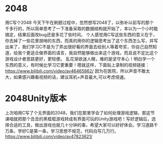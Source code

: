 # 2048
用C写个2048
今天下午在刷题过程中，忽然想写2048了，以弥补以前写的那个千多行的，所以简单思考了一下准备采取的数据结构就开始了，本以为一个小时能搞定，结果后面改bug还是多花了些时间。
个人感觉用C写这些东西的意义在于，你去掉了一些花里胡哨的东西，而真的用你的逻辑思考出了这个东西怎么写，并写出来了，我们学习C不是为了弄出很好看的界面去给别人等着夸奖，你自己自然知道，给我个更适合做界面的语言，我自然能够做出来这个游戏，而且说不定比这个游戏设计者思路更好，更轻便。
乱花渐欲迷人眼，难的是坚守本心！明白学一个东西的意义，有时候比学习它更重要！嗯就这样，下面贴上录制的视频链接：https://www.bilibili.com/video/av46465862/
因为在医院，所以声音不敢太大，如果感兴趣看视频的话，建议耳机+声音最大,可以考虑倍速。


# 2048Unity版本
上次咱用C写了个无界面的2048，我们在那里学会了如何处理游戏逻辑，那这节课咱就把那个丑丑的黑框框游戏转成有界面可玩的Unity游戏吧！写好逻辑后，选择合适的工具，做出游戏也就几十分钟的事，希望大家可以好好体会。学习道路千万条，学好C是第一条，学习思想不规范，代码白写几万行。https://www.bilibili.com/video/av47823621/
